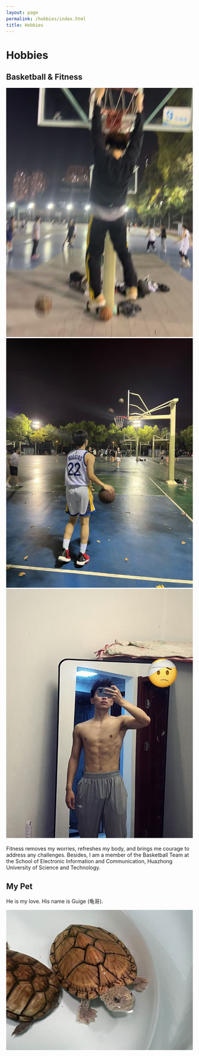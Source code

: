 ```yaml
---
layout: page
permalink: /hobbies/index.html
title: Hobbies
---
```


# Hobbies

## Basketball & Fitness

<div class="third">
<img src="/images/basketball1.jpg">
<img src="/images/basketball2.jpg">
<img src="/images/fitness.jpg">
</div>
<br>Fitness removes my worries, refreshes my body, and brings me courage to address any challenges. Besides, I am a member of the Basketball Team at the School of Electronic Information and Communication, Huazhong University of Science and Technology.

## My Pet

He is my love. His name is Guige (龟哥).

<div>
<img src="/images/pet.jpg">
</div>
<br>

